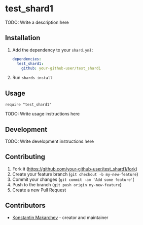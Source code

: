 # test_shard1

TODO: Write a description here

## Installation

1. Add the dependency to your `shard.yml`:

   ```yaml
   dependencies:
     test_shard1:
       github: your-github-user/test_shard1
   ```

2. Run `shards install`

## Usage

```crystal
require "test_shard1"
```

TODO: Write usage instructions here

## Development

TODO: Write development instructions here

## Contributing

1. Fork it (<https://github.com/your-github-user/test_shard1/fork>)
2. Create your feature branch (`git checkout -b my-new-feature`)
3. Commit your changes (`git commit -am 'Add some feature'`)
4. Push to the branch (`git push origin my-new-feature`)
5. Create a new Pull Request

## Contributors

- [Konstantin Makarchev](https://github.com/your-github-user) - creator and maintainer
